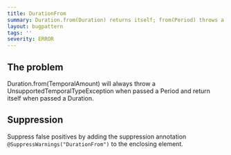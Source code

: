 ```yaml
---
title: DurationFrom
summary: Duration.from(Duration) returns itself; from(Period) throws a runtime exception.
layout: bugpattern
tags: ''
severity: ERROR
---
```


<!--
*** AUTO-GENERATED, DO NOT MODIFY ***
To make changes, edit the @BugPattern annotation or the explanation in docs/bugpattern.
-->


## The problem
Duration.from(TemporalAmount) will always throw a UnsupportedTemporalTypeException when passed a Period and return itself when passed a Duration.

## Suppression
Suppress false positives by adding the suppression annotation `@SuppressWarnings("DurationFrom")` to the enclosing element.

